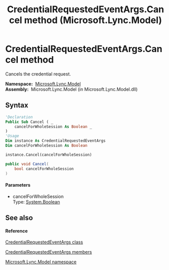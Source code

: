 ﻿---
title: CredentialRequestedEventArgs.Cancel method  (Microsoft.Lync.Model)
TOCTitle: 'Cancel method '
ms:assetid: M:Microsoft.Lync.Model.CredentialRequestedEventArgs.Cancel(System.Boolean)_DI_3_UC_OCS14MrefLyncWPF
ms:mtpsurl: https://msdn.microsoft.com/en-us/library/microsoft.lync.model.credentialrequestedeventargs.cancel(v=office.15)
ms:contentKeyID: 48590041
ms.date: 07/28/2014
mtps_version: v=office.15
f1_keywords:
- Microsoft.Lync.Model.CredentialRequestedEventArgs.Cancel
dev_langs:
- CSharp
- JScript
- VB
- other
---

# CredentialRequestedEventArgs.Cancel method

Cancels the credential request.

**Namespace:**  [Microsoft.Lync.Model](microsoft-lync-model-namespace_2.md)  
**Assembly:**  Microsoft.Lync.Model (in Microsoft.Lync.Model.dll)

## Syntax

``` vb
'Declaration
Public Sub Cancel ( _
    cancelForWholeSession As Boolean _
)
'Usage
Dim instance As CredentialRequestedEventArgs
Dim cancelForWholeSession As Boolean

instance.Cancel(cancelForWholeSession)
```

``` csharp
public void Cancel(
    bool cancelForWholeSession
)
```

#### Parameters

  - cancelForWholeSession  
    Type: [System.Boolean](http://msdn2.microsoft.com/en-us/library/a28wyd50)  

## See also

#### Reference

[CredentialRequestedEventArgs class](credentialrequestedeventargs-class-microsoft-lync-model_2.md)

[CredentialRequestedEventArgs members](credentialrequestedeventargs-members-microsoft-lync-model_2.md)

[Microsoft.Lync.Model namespace](microsoft-lync-model-namespace_2.md)

